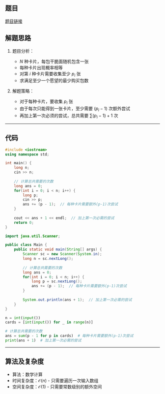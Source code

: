 ## 题目
[题目链接](https://www.nowcoder.com/practice/0b9057782d064aeca1897bc1cfda4092?tpId=182&tqId=170899&sourceUrl=/exam/oj&channenl=wgithub&fromPut=wgithub)

## 解题思路

1. 题目分析：
   - $N$ 种卡片，每包干脆面随机包含一张
   - 每种卡片出现概率相等
   - 对第 $i$ 种卡片需要收集至少 $p_i$ 张
   - 求满足至少一个愿望的最少购买包数

2. 解题策略：
   - 对于每种卡片，要收集 $p_i$ 张
   - 由于每次只能得到一张卡片，至少需要 $(p_i-1)$ 次额外尝试
   - 再加上第一次必须的尝试，总共需要 $\sum (p_i-1) + 1$ 次

---

## 代码

```cpp []
#include <iostream>
using namespace std;

int main() {
    long n;
    cin >> n;
    
    // 计算总共需要的次数
    long ans = 0;
    for(int i = 0; i < n; i++) {
        long p;
        cin >> p;
        ans += (p - 1);  // 每种卡片需要额外(p-1)次尝试
    }
    
    cout << ans + 1 << endl;  // 加上第一次必需的尝试
    return 0;
}
```

```java []
import java.util.Scanner;

public class Main {
    public static void main(String[] args) {
        Scanner sc = new Scanner(System.in);
        long n = sc.nextLong();
        
        // 计算总共需要的次数
        long ans = 0;
        for(int i = 0; i < n; i++) {
            long p = sc.nextLong();
            ans += (p - 1);  // 每种卡片需要额外(p-1)次尝试
        }
        
        System.out.println(ans + 1);  // 加上第一次必需的尝试
    }
}
```

```python []
n = int(input())
cards = [int(input()) for _ in range(n)]

# 计算总共需要的次数
ans = sum(p - 1 for p in cards)  # 每种卡片需要额外(p-1)次尝试
print(ans + 1)  # 加上第一次必需的尝试
```

---

## 算法及复杂度
- 算法：数学计算
- 时间复杂度：$\mathcal{O}(n)$ - 只需要遍历一次输入数组
- 空间复杂度：$\mathcal{O}(1)$ - 只需要常数级别的额外空间